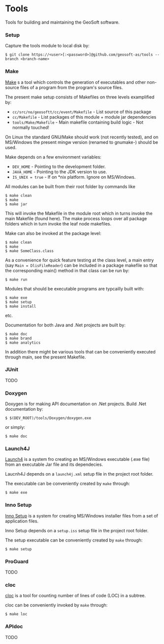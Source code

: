 # Tools

Tools for building and maintaining the GeoSoft software.



### Setup

Capture the tools module to local disk by:

```
$ git clone https://<user>[:<password>]@github.com/geosoft-as/tools --branch <branch-name>
```



### Make

[Make](https://www.gnu.org/software/make) s a tool which controls the generation of
executables and other non-source files of a program from the program's source files.

The present make setup consists of Makefiles on three levels examplified by:

* `cc/src/no/geosoftt/cc/event/Makefile` - List source of this package
* `cc/Makefile` - List packages of this module + module jar dependencies
* `tools/Make/Makefile` - Main makefile containing build logic - Not normally touched!

On Linux the standard GNU/Make should work (not recently tested), and
on MS/Windows the present mingw version (renamed to gnumake-<version>) should be used.

Make depends on a few environment variables:

* `DEV_HOME` - Pointing to the development folder.
* `JAVA_HOME` - Pointing to the JDK version to use.
* `IS_UNIX = true` - If on *nix platform. Ignore on MS/Windows.

All modules can be built from their root folder by commands like

```
$ make clean
$ make
$ make jar
```

This will invoke the Makefile in the module root which in turns invoke
the main Makefile (found here). The make process loops over all package
folders which in turn invoke the leaf node makefiles.

Make can also be invoked at the package level:

```
$ make clean
$ make
$ make SomeClass.class
```

As a convenience for quick feature testing at the class level, a main entry
(say `Main = DlisFileReader`) can be included in a package makefile
so that the corresponding main() method in that class can be run by:

```
$ make run
```

Modules that should be executable programs are typcailly built with:

```
$ make exe
$ make setup
$ make install
```

etc.

Documentation for both Java and .Net projects are built by:

```
$ make doc
$ make brand
$ make analytics
```

In addition there might be various tools that can be conveniently executed
through main, see the present Makefile.



### JUnit

TODO


### Doxygen

Doxygen is for making API documentation on .Net projects.
Build .Net documentation by:

```
$ $(DEV_ROOT)/tools/Doxygen/doxygen.exe
```

or simply:

```
$ make doc
```



### Launch4J

[Launch4](Jhttp://launch4j.sourceforge.net/) is a system fro creating an MS/Windows
executable (.exe file) from an executable Jar file and its dependecies.

Laucnh4J depends on a `launch4j.xml` setup file in the project root folder.

The executable can be conveniently created by `make` through:

```
$ make exe
```



### Inno Setup

[Inno Setup](http://www.jrsoftware.org) is a system for creating MS/Windows
installer files from a set of application files.

Inno Setup depends on a `setup.iss` setup file in the project root folder.

The setup executable can be conveniently created by `make` through:

```
$ make setup
```



### ProGuard

TODO



### cloc

[cloc](https://github.com/AlDanial/cloc) is a tool for counting number of lines
of code (LOC) in a subtree.

cloc can be conveniently invoked by `make` through:

```
$ make loc
```


### APIdoc

TODO